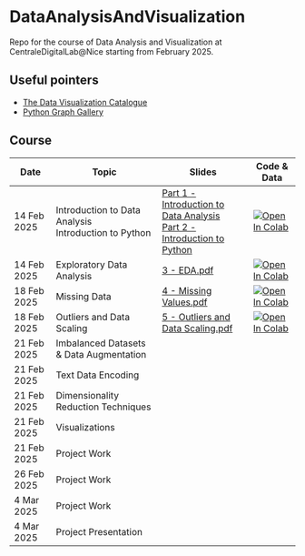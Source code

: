 # DataAnalysisAndVisualization

Repo for the course of Data Analysis and Visualization at CentraleDigitalLab@Nice starting from February 2025.

## Useful pointers

- [The Data Visualization Catalogue](https://datavizcatalogue.com)
- [Python Graph Gallery](https://python-graph-gallery.com)

## Course

| **Date**    | **Topic**                                                  | **Slides**                                                                                                                                                                             | **Code & Data**                                                                                                                                                                                                             |
|-------------|------------------------------------------------------------|----------------------------------------------------------------------------------------------------------------------------------------------------------------------------------------|-----------------------------------------------------------------------------------------------------------------------------------------------------------------------------------------------------------------------------|
| 14 Feb 2025 | Introduction to Data Analysis <br/> Introduction to Python | [Part 1 - Introduction to Data Analysis](slides/1%20-%20Introduction%20to%20Data%20Analysis.pdf)<br/> [Part 2 - Introduction to Python](slides/2%20-%20Introduction%20to%20Python.pdf) | [![Open In Colab](https://colab.research.google.com/assets/colab-badge.svg)](https://colab.research.google.com/github/deborahdore/DataAnalysisAndVisualization/blob/main/notebook/Notebook_Introduction_to_python.ipynb)    |
| 14 Feb 2025 | Exploratory Data Analysis                                  | [3 - EDA.pdf](slides/3%20-%20EDA.pdf)                                                                                                                                                  | [![Open In Colab](https://colab.research.google.com/assets/colab-badge.svg)](https://colab.research.google.com/github/deborahdore/DataAnalysisAndVisualization/blob/main/notebook/Notebook_EDA.ipynb)                       |
| 18 Feb 2025 | Missing Data                                               | [4 - Missing Values.pdf](slides/4%20-%20Missing%20Values.pdf)                                                                                                                          | [![Open In Colab](https://colab.research.google.com/assets/colab-badge.svg)](https://colab.research.google.com/github/deborahdore/DataAnalysisAndVisualization/blob/main/notebook/Notebook_Missing_Data.ipynb)              |
| 18 Feb 2025 | Outliers and Data Scaling                                  | [5 - Outliers and Data Scaling.pdf](slides/5%20-%20Outliers%20and%20Data%20Scaling.pdf)                                                                                                | [![Open In Colab](https://colab.research.google.com/assets/colab-badge.svg)](https://colab.research.google.com/github/deborahdore/DataAnalysisAndVisualization/blob/main/notebook/Notebook_Outliers_and_Data_Scaling.ipynb) |
| 21 Feb 2025 | Imbalanced Datasets & Data Augmentation                    |                                                                                                                                                                                        |                                                                                                                                                                                                                             |
| 21 Feb 2025 | Text Data Encoding                                         |                                                                                                                                                                                        |                                                                                                                                                                                                                             |
| 21 Feb 2025 | Dimensionality Reduction Techniques                        |                                                                                                                                                                                        |                                                                                                                                                                                                                             |
| 21 Feb 2025 | Visualizations                                             |                                                                                                                                                                                        |                                                                                                                                                                                                                             |
| 21 Feb 2025 | Project Work                                               |                                                                                                                                                                                        |                                                                                                                                                                                                                             |
| 26 Feb 2025 | Project Work                                               |                                                                                                                                                                                        |                                                                                                                                                                                                                             |
| 4 Mar 2025  | Project Work                                               |                                                                                                                                                                                        |                                                                                                                                                                                                                             |
| 4 Mar 2025  | Project Presentation                                       |                                                                                                                                                                                        |                                                                                                                                                                                                                             |
